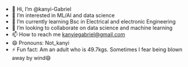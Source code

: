 - 👋 Hi, I’m @kanyi-Gabriel
- 👀 I’m interested in ML/AI and data science
- 🌱 I’m currently learning Bsc in Electrical and electronic Engineering
- 💞️ I’m looking to collaborate on data science and machine learning
- 📫 How to reach me kanyiegabriel@gmail.com
- 😄 Pronouns: Not_kanyi
- ⚡ Fun fact: Am an adult who is 49.7kgs. Sometimes I fear being blown away by wind😄

<!---
kanyi-Gabriel/kanyi-Gabriel is a ✨ special ✨ repository because its `README.md` (this file) appears on your GitHub profile.
You can click the Preview link to take a look at your changes.
--->
